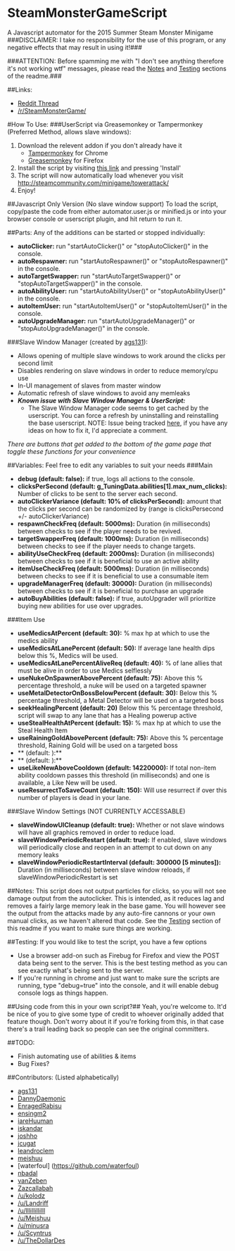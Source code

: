 # SteamMonsterGameScript
A Javascript automator for the 2015 Summer Steam Monster Minigame
###DISCLAIMER: I take no responsibility for the use of this program, or any negative effects that may result in using it!###

###ATTENTION: Before spamming me with "I don't see anything therefore it's not working wtf" messages, please read the [Notes](https://github.com/ensingm2/SteamMonsterGameScript#notes) and [Testing](https://github.com/ensingm2/SteamMonsterGameScript#testing) sections of the readme.###

##Links:
- [Reddit Thread](https://www.reddit.com/r/SteamMonsterGame/comments/39lv9t/customizable_js_autoclicker_targetlanechanger_and/)
- [/r/SteamMonsterGame/](https://www.reddit.com/r/SteamMonsterGame/)

#How To Use:
###UserScript via Greasemonkey or Tampermonkey (Preferred Method, allows slave windows):
1. Download the relevent addon if you don't already have it
    - [Tampermonkey](https://chrome.google.com/webstore/detail/tampermonkey/dhdgffkkebhmkfjojejmpbldmpobfkfo) for Chrome
    - [Greasemonkey](https://addons.mozilla.org/en-US/firefox/addon/greasemonkey/) for  Firefox
2. Install the script by visiting [this link](https://raw.githubusercontent.com/ensingm2/SteamMonsterGameScript/master/automator.user.js) and pressing 'Install'
3. The script will now automatically load whenever you visit http://steamcommunity.com/minigame/towerattack/
4. Enjoy!

##Javascript Only Version (No slave window support)
To load the script, copy/paste the code from either automator.user.js or minified.js or into your browser console or userscript plugin, and hit return to run it.

##Parts:
Any of the additions can be started or stopped individually:
- **autoClicker:** run "startAutoClicker()" or "stopAutoClicker()" in the console.
- **autoRespawner:** run "startAutoRespawner()" or "stopAutoRespawner()" in the console.
- **autoTargetSwapper:** run "startAutoTargetSwapper()" or "stopAutoTargetSwapper()" in the console.
- **autoAbilityUser:** run "startAutoAbilityUser()" or "stopAutoAbilityUser()" in the console.
- **autoItemUser:** run "startAutoItemUser()" or "stopAutoItemUser()" in the console.
- **autoUpgradeManager:** run "startAutoUpgradeManager()" or "stopAutoUpgradeManager()" in the console.

###Slave Window Manager (created by [ags131](https://github.com/ags131/steamMinigameSlaveScript)):
- Allows opening of multiple slave windows to work around the clicks per second limit
- Disables rendering on slave windows in order to reduce memory/cpu use
- In-UI management of slaves from master window
- Automatic refresh of slave windows to avoid any memleaks
- ***Known issue with Slave Window Manager & UserScript:***
    - The Slave Window Manager code seems to get cached by the userscript. You can force a refresh by uninstalling and reinstalling the base userscript. NOTE: Issue being tracked [here](https://github.com/ensingm2/SteamMonsterGameScript/issues/59), if you have any ideas on how to fix it, I'd appreciate a comment.


*There are buttons that get added to the bottom of the game page that toggle these functions for your convenience*

##Variables:
Feel free to edit any variables to suit your needs
###Main
- **debug (default: false):** if true, logs all actions to the console.
- **clicksPerSecond (default: g_TuningData.abilities[1].max_num_clicks):** Number of clicks to be sent to the server each second.
- **autoClickerVariance (default: 10% of clicksPerSecond):** amount that the clicks per second can be randomized by (range is clicksPersecond +/- autoClickerVariance)
- **respawnCheckFreq (default: 5000ms):** Duration (in milliseconds) between checks to see if the player needs to be revived.
- **targetSwapperFreq (default: 1000ms):** Duration (in milliseconds) between checks to see if the player needs to change targets.
- **abilityUseCheckFreq (default: 2000ms):** Duration (in milliseconds) between checks to see if it is beneficial to use an active ability
- **itemUseCheckFreq (default: 5000ms):** Duration (in milliseconds) between checks to see if it is beneficial to use a consumable item
- **upgradeManagerFreq (default: 30000):** Duration (in milliseconds) between checks to see if it is beneficial to purchase an upgrade
- **autoBuyAbilities (default: false):** if true, autoUpgrader will prioritize buying new abilities for use over upgrades.

###Item Use
- **useMedicsAtPercent (default: 30):** % max hp at which to use the medics ability
- **useMedicsAtLanePercent (default: 50):** If average lane health dips below this %, Medics will be used.
- **useMedicsAtLanePercentAliveReq (default: 40):** % of lane allies that must be alive in order to use Medics selflessly
- **useNukeOnSpawnerAbovePercent (default: 75):** Above this % percentage threshold, a nuke will be used on a targeted spawner
- **useMetalDetectorOnBossBelowPercent (default: 30):** Below this % percentage threshold, a Metal Detector will be used on a targeted boss
- **seekHealingPercent (default: 20)** Below this % percentage threshold, script will swap to any lane that has a Healing powerup active
- **useStealHealthAtPercent (default: 15):** % max hp at which to use the Steal Health Item
- **useRainingGoldAbovePercent (default: 75):** Above this % percentage threshold, Raining Gold will be used on a targeted boss
- ** (default: ):** 
- ** (default: ):** 
- **useLikeNewAboveCooldown (default: 14220000):** If total non-item ability cooldown passes this threshold (in milliseconds) and one is available, a Like New will be used.
- **useResurrectToSaveCount (default: 150):** Will use resurrect if over this number of players is dead in your lane.

###Slave Window Settings (NOT CURRENTLY ACCESSABLE)
- **slaveWindowUICleanup (default: true):** Whether or not slave windows will have all graphics removed in order to reduce load.
- **slaveWindowPeriodicRestart (default: true):** If enabled, slave windows will periodically close and reopen in an attempt to cut down on any memory leaks
- **slaveWindowPeriodicRestartInterval (default: 300000 [5 minutes]):** Duration (in milliseconds) between slave window reloads, if slaveWindowPeriodicRestart is set

##Notes:
This script does not output particles for clicks, so you will not see damage output from the autoclicker. This is intended, as it reduces lag and removes a fairly large memory leak in the base game.
You will however see the output from the attacks made by any auto-fire cannons or your own manual clicks, as we haven't altered that code.
See the [Testing](https://github.com/ensingm2/SteamMonsterGameScript#testing) section of this readme if you want to make sure things are working.

##Testing:
If you would like to test the script, you have a few options
- Use a browser add-on such as Firebug for Firefox and view the POST data being sent to the server. This is the best testing method as you can see exactly what's being sent to the server.
- If you're running in chrome and just want to make sure the scripts are running, type "debug=true" into the console, and it will enable debug console logs as things happen.

##Using code from this in your own script?##
Yeah, you're welcome to. It'd be nice of you to give some type of credit to whoever originally added that feature though. Don't worry about it if you're forking from this, in that case there's a trail leading back so people can see the original committers.

##TODO:
- Finish automating use of abilities & items
- Bug Fixes?

##Contributors:
(Listed alphabetically)
- [ags131](https://github.com/ags131)
- [DannyDaemonic](https://github.com/DannyDaemonic)
- [EnragedRabisu](https://github.com/joshho)
- [ensingm2](https://github.com/ensingm2)
- [iareHuuman](https://github.com/iareHuuman)
- [iskandar](https://github.com/iskandar)
- [joshho](https://github.com/joshho)
- [jcugat](https://github.com/jcugat)
- [leandroclem](https://github.com/leandroclem)
- [meishuu](https://github.com/meishuu)
- [waterfoul] (https://github.com/waterfoul)
- [nbadal](https://github.com/nbadal)
- [vanZeben](https://github.com/vanZeben)
- [Zazcallabah](https://github.com/Zazcallabah)
- [/u/kolodz](https://reddit.com/user/kolodz)
- [/u/Landriff](https://reddit.com/user/Landriff)
- [/u/lllillillilll](https://reddit.com/user/lllillillilll)
- [/u/Meishuu](https://reddit.com/user/Meishuu)
- [/u/minusra](https://reddit.com/user/minusra)
- [/u/Scyntrus](https://reddit.com/user/Scyntrus)
- [/u/TheDollarDes](https://reddit.com/user/TheDollarDes)
